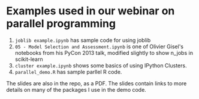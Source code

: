 # Examples used in our webinar on parallel programming

1. `joblib example.ipynb` has sample code for using joblib
2. `05 - Model Selection and Assessment.ipynb` is one of Olivier Gisel's notebooks from his PyCon 2013 talk, modified slightly to show n_jobs in scikit-learn
3. `cluster example.ipynb` shows some basics of using IPython Clusters.
4. `parallel_demo.R` has sample parllel R code.

The slides are also in the repo, as a PDF. The slides contain links to more details on many of the packages I use in the demo code.
